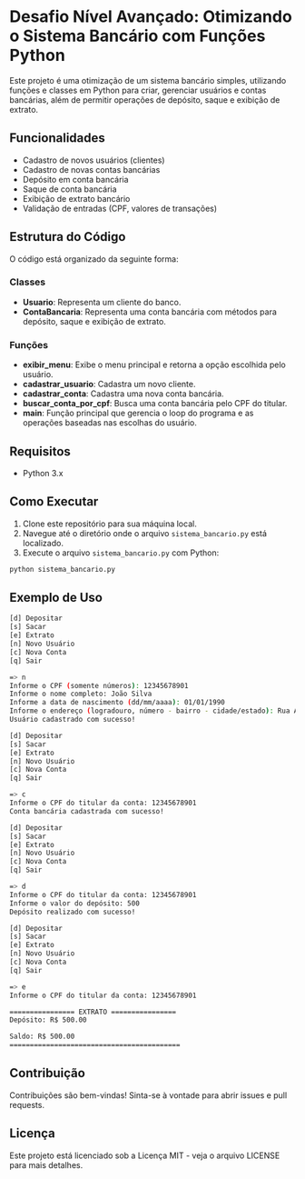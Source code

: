 # Desafio Nível Avançado: Otimizando o Sistema Bancário com Funções Python

Este projeto é uma otimização de um sistema bancário simples, utilizando funções e classes em Python para criar, gerenciar usuários e contas bancárias, além de permitir operações de depósito, saque e exibição de extrato.

## Funcionalidades

- Cadastro de novos usuários (clientes)
- Cadastro de novas contas bancárias
- Depósito em conta bancária
- Saque de conta bancária
- Exibição de extrato bancário
- Validação de entradas (CPF, valores de transações)

## Estrutura do Código

O código está organizado da seguinte forma:

### Classes

- **Usuario**: Representa um cliente do banco.
- **ContaBancaria**: Representa uma conta bancária com métodos para depósito, saque e exibição de extrato.

### Funções

- **exibir_menu**: Exibe o menu principal e retorna a opção escolhida pelo usuário.
- **cadastrar_usuario**: Cadastra um novo cliente.
- **cadastrar_conta**: Cadastra uma nova conta bancária.
- **buscar_conta_por_cpf**: Busca uma conta bancária pelo CPF do titular.
- **main**: Função principal que gerencia o loop do programa e as operações baseadas nas escolhas do usuário.

## Requisitos

- Python 3.x

## Como Executar

1. Clone este repositório para sua máquina local.
2. Navegue até o diretório onde o arquivo `sistema_bancario.py` está localizado.
3. Execute o arquivo `sistema_bancario.py` com Python:

```bash
python sistema_bancario.py
```

## Exemplo de Uso

```bash
[d] Depositar
[s] Sacar
[e] Extrato
[n] Novo Usuário
[c] Nova Conta
[q] Sair

=> n
Informe o CPF (somente números): 12345678901
Informe o nome completo: João Silva
Informe a data de nascimento (dd/mm/aaaa): 01/01/1990
Informe o endereço (logradouro, número - bairro - cidade/estado): Rua A, 123 - Centro - Rio de Janeiro/RJ
Usuário cadastrado com sucesso!

[d] Depositar
[s] Sacar
[e] Extrato
[n] Novo Usuário
[c] Nova Conta
[q] Sair

=> c
Informe o CPF do titular da conta: 12345678901
Conta bancária cadastrada com sucesso!

[d] Depositar
[s] Sacar
[e] Extrato
[n] Novo Usuário
[c] Nova Conta
[q] Sair

=> d
Informe o CPF do titular da conta: 12345678901
Informe o valor do depósito: 500
Depósito realizado com sucesso!

[d] Depositar
[s] Sacar
[e] Extrato
[n] Novo Usuário
[c] Nova Conta
[q] Sair

=> e
Informe o CPF do titular da conta: 12345678901

================ EXTRATO ================
Depósito: R$ 500.00

Saldo: R$ 500.00
==========================================
```
## Contribuição
Contribuições são bem-vindas! Sinta-se à vontade para abrir issues e pull requests.

## Licença
Este projeto está licenciado sob a Licença MIT - veja o arquivo LICENSE para mais detalhes.
